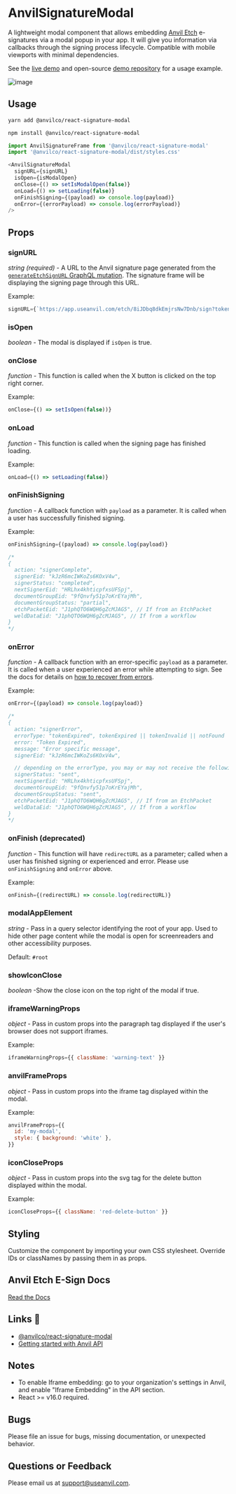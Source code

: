 # AnvilSignatureModal

A lightweight modal component that allows embedding [Anvil Etch](https://www.useanvil.com/docs/api/e-signatures) e-signatures via a modal popup in your app. It will give you information via callbacks through the signing process lifecycle. Compatible with mobile viewports with minimal dependencies.

See the [live demo](https://esign-demo.useanvil.com/) and open-source [demo repository](https://github.com/anvilco/anvil-e-signature-api-node-example) for a usage example.

![image](https://user-images.githubusercontent.com/26425671/101393509-0f604680-387c-11eb-8e09-b889b0c21c7f.png)

## Usage

```sh
yarn add @anvilco/react-signature-modal
```

```sh
npm install @anvilco/react-signature-modal
```

```js
import AnvilSignatureFrame from '@anvilco/react-signature-modal'
import '@anvilco/react-signature-modal/dist/styles.css'

<AnvilSignatureModal
  signURL={signURL}
  isOpen={isModalOpen}
  onClose={() => setIsModalOpen(false)}
  onLoad={() => setLoading(false)}
  onFinishSigning={(payload) => console.log(payload)}
  onError={(errorPayload) => console.log(errorPayload)}
/>
```

## Props

### signURL

*string (required)* - A URL to the Anvil signature page generated from the [`generateEtchSignURL` GraphQL mutation](https://www.useanvil.com/docs/api/e-signatures#controlling-the-signature-process-with-embedded-signers). The signature frame will be displaying the signing page through this URL.

Example:
```js
signURL={`https://app.useanvil.com/etch/8iJDbq8dkEmjrsNw7Dnb/sign?token=dsa...`}
```

### isOpen

*boolean* - The modal is displayed if `isOpen` is true.

### onClose

*function* - This function is called when the X button is clicked on the top right corner.

Example:
```js
onClose={() => setIsOpen(false))}
```

### onLoad

*function* - This function is called when the signing page has finished loading.

Example:
```js
onLoad={() => setLoading(false)}
```

### onFinishSigning

*function* - A callback function with `payload` as a parameter. It is called when a user has successfully finished signing.

Example:
```js
onFinishSigning={(payload) => console.log(payload)}

/*
{
  action: "signerComplete",
  signerEid: "kJzR6mcIWKoZs6KOxV4w",
  signerStatus: "completed",
  nextSignerEid: "HRLhx4khticpfxsUFSpj",
  documentGroupEid: "9fQnvfy51p7oKrEYajMh",
  documentGroupStatus: "partial",
  etchPacketEid: "J1phQTO6WQH6gZcMJAG5", // If from an EtchPacket
  weldDataEid: "J1phQTO6WQH6gZcMJAG5", // If from a workflow
}
*/
```

### onError

*function* - A callback function with an error-specific `payload` as a parameter. It is called when a user experienced an error while attempting to sign. See the docs for details on [how to recover from errors](https://www.useanvil.com/docs/api/e-signatures#handling-signing-errors).

Example:
```js
onError={(payload) => console.log(payload)}

/*
{
  action: "signerError",
  errorType: "tokenExpired", tokenExpired || tokenInvalid || notFound
  error: "Token Expired",
  message: "Error specific message",
  signerEid: "kJzR6mcIWKoZs6KOxV4w",

  // depending on the errorType, you may or may not receive the following
  signerStatus: "sent",
  nextSignerEid: "HRLhx4khticpfxsUFSpj",
  documentGroupEid: "9fQnvfy51p7oKrEYajMh",
  documentGroupStatus: "sent",
  etchPacketEid: "J1phQTO6WQH6gZcMJAG5", // If from an EtchPacket
  weldDataEid: "J1phQTO6WQH6gZcMJAG5", // If from a workflow
}
*/
```

### onFinish (deprecated)


*function* - This function will have `redirectURL` as a parameter; called when a user has finished signing or experienced and error. Please use `onFinishSigning` and `onError` above.

Example:
```js
onFinish={(redirectURL) => console.log(redirectURL)}
```


### modalAppElement

*string* - Pass in a query selector identifying the root of your app. Used to hide other page content while the modal is open for
screenreaders and other accessibility purposes.

Default: `#root`


### showIconClose

*boolean* -Show the close icon on the top right of the modal if true.


### iframeWarningProps

*object* - Pass in custom props into the paragraph tag displayed if the user's browser does not support iframes.

Example:
```js
iframeWarningProps={{ className: 'warning-text' }}
```


### anvilFrameProps

*object* - Pass in custom props into the iframe tag displayed within the modal.

Example:
```js
anvilFrameProps={{
  id: 'my-modal',
  style: { background: 'white' },
}}
```


### iconCloseProps

*object* - Pass in custom props into the svg tag for the delete button displayed within the modal.

Example:
```js
iconCloseProps={{ className: 'red-delete-button' }}
```


## Styling

Customize the component by importing your own CSS stylesheet. Override IDs or classNames by passing them in as props.


## Anvil Etch E-Sign Docs

[Read the Docs](https://www.useanvil.com/docs/api/e-signatures)


## Links 🔗

* [@anvilco/react-signature-modal](https://www.npmjs.com/package/@anvilco/react-signature-modal)
* [Getting started with Anvil API](https://www.useanvil.com/docs/api/getting-started)


## Notes

* To enable Iframe embedding: go to your organization's settings in Anvil, and enable "Iframe Embedding" in the API section.
* React >= v16.0 required.


## Bugs

Please file an issue for bugs, missing documentation, or unexpected behavior.


## Questions or Feedback

Please email us at [support@useanvil.com](mailto:support@useanvil.com).
